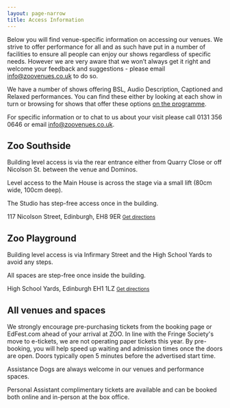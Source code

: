 ```yaml
---
layout: page-narrow
title: Access Information
---
```


Below you will find venue-specific information on accessing our venues. We strive to offer performance for all and as such have put in a number of facilities to ensure all people can enjoy our shows regardless of specific needs. However we are very aware that we won’t always get it right and welcome your feedback and suggestions - please email <info@zoovenues.co.uk> to do so.

We have a number of shows offering BSL, Audio Description, Captioned and Relaxed performances. You can find these either by looking at each show in turn or browsing for shows that offer these options [on the programme](/programme/).

For specific information or to chat to us about your visit please call 0131 356 0646 or email info@zoovenues.co.uk.

<div class="row">
<div class="col-md mb-4">
  <div class="info-card">
  <div class="card-header">
    <h2>Zoo Southside</h2>
  </div>
  <div class="card-body" markdown="1">

Building level access is via the rear entrance either from Quarry Close or off Nicolson St. between the venue and Dominos.

Level access to the Main House is across the stage via a small lift (80cm wide, 100cm deep).

The Studio has step-free access once in the building.

  </div>
  <div class="card-footer">
  <i class="fa fa-map-marker-alt text-zoo-orange"></i> 117 Nicolson Street, Edinburgh, EH8 9ER <small><a class="text-zoo-orange text-decoration-none ms-2" href="https://www.google.co.uk/maps/dir//117+Nicolson+St,+Newington,+Edinburgh+EH8+9ER/@55.9442795,-3.1863222,17z/data=!4m17!1m7!3m6!1s0x4887c783fcc49059:0x55f9374b008095af!2s117+Nicolson+St,+Newington,+Edinburgh+EH8+9ER!3b1!8m2!3d55.9442795!4d-3.1841335!4m8!1m0!1m5!1m1!1s0x4887c783fcc49059:0x55f9374b008095af!2m2!1d-3.1841335!2d55.9442795!3e2" target="_blank">Get directions</a></small>
  </div>
</div>
</div>
<div class="col-md mb-4">
<div class="info-card">
  <div class="card-header">
    <h2>Zoo Playground</h2>
  </div>
  <div class="card-body" markdown="1">

Building level access is via Infirmary Street and the High School Yards to avoid any steps.

All spaces are step-free once inside the building.


  </div>
  <div class="card-footer">
<i class="fa fa-map-marker-alt text-zoo-orange"></i> High School Yards, Edinburgh EH1 1LZ <small><a class="text-zoo-orange text-decoration-none ms-2" href="https://www.google.co.uk/maps/dir//High+School+Yards,+Edinburgh+EH1+1LZ/@55.9485698,-3.1886372,16z/data=!3m1!4b1!4m9!4m8!1m0!1m5!1m1!1s0x4887c78675e135d1:0xa64eba091bb8e702!2m2!1d-3.1842598!2d55.9485699!3e2" target="_blank">Get directions</a></small>
  </div>
</div>
</div>
  <div class="col-12 mb-4">
  <div class="info-card">
    <div class="card-header">
      <h2>All venues and spaces</h2>
    </div>
    <div class="card-body" markdown="1">

We strongly encourage pre-purchasing tickets from the booking page or EdFest.com ahead of your arrival at ZOO. In line with the Fringe Society's move to e-tickets, we are not operating paper tickets this year. By pre-booking, you will help speed up waiting and admission times once the doors are open. Doors typically open 5 minutes before the advertised start time.

Assistance Dogs are always welcome in our venues and performance spaces. 

Personal Assistant complimentary tickets are available and can be booked both online and in-person at the box office.

  </div>
  </div>
</div>
</div>